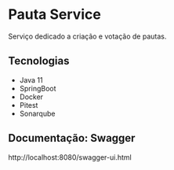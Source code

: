 # Pauta Service
Serviço dedicado a criação e votação de pautas.

## Tecnologias
- Java 11
- SpringBoot
- Docker
- Pitest
- Sonarqube

## Documentação: Swagger
http://localhost:8080/swagger-ui.html
